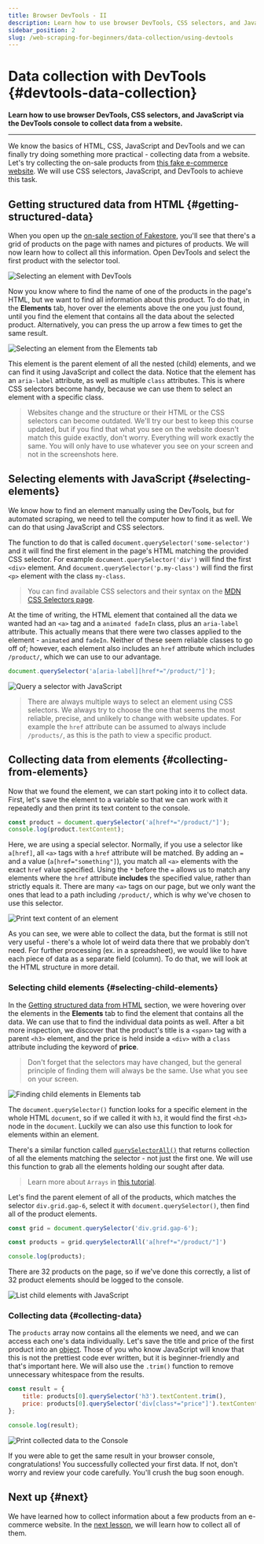 ```yaml
---
title: Browser DevTools - II
description: Learn how to use browser DevTools, CSS selectors, and JavaScript via the DevTools console to collect data from a website.
sidebar_position: 2
slug: /web-scraping-for-beginners/data-collection/using-devtools
---
```


# Data collection with DevTools {#devtools-data-collection}

**Learn how to use browser DevTools, CSS selectors, and JavaScript via the DevTools console to collect data from a website.**

---

We know the basics of HTML, CSS, JavaScript and DevTools and we can finally try doing something more practical - collecting data from a website. Let's try collecting the on-sale products from [this fake e-commerce website](https://demo-webstore.apify.org/). We will use CSS selectors, JavaScript, and DevTools to achieve this task.

## Getting structured data from HTML {#getting-structured-data}

When you open up the [on-sale section of Fakestore](https://demo-webstore.apify.org/search/on-sale), you'll see that there's a grid of products on the page with names and pictures of products. We will now learn how to collect all this information. Open DevTools and select the first product with the selector tool.

![Selecting an element with DevTools](./images/selecting-first-website.webp)

Now you know where to find the name of one of the products in the page's HTML, but we want to find all information about this product. To do that, in the **Elements** tab, hover over the elements above the one you just found, until you find the element that contains all the data about the selected product. Alternatively, you can press the up arrow a few times to get the same result.

![Selecting an element from the Elements tab](./images/selecting-container-element.webp)

This element is the parent element of all the nested (child) elements, and we can find it using JavaScript and collect the data. Notice that the element has an `aria-label` attribute, as well as multiple `class` attributes. This is where CSS selectors become handy, because we can use them to select an element with a specific class.

> Websites change and the structure or their HTML or the CSS selectors can become outdated. We'll try our best to keep this course updated, but if you find that what you see on the website doesn't match this guide exactly, don't worry. Everything will work exactly the same. You will only have to use whatever you see on your screen and not in the screenshots here.

## Selecting elements with JavaScript {#selecting-elements}

We know how to find an element manually using the DevTools, but for automated scraping, we need to tell the computer how to find it as well. We can do that using JavaScript and CSS selectors.

The function to do that is called `document.querySelector('some-selector')` and it will find the first element in the page's HTML matching the provided CSS selector. For example `document.querySelector('div')` will find the first `<div>` element. And `document.querySelector('p.my-class')` will find the first `<p>` element with the class `my-class`.

> You can find available CSS selectors and their syntax on the [MDN CSS Selectors page](https://developer.mozilla.org/en-US/docs/Web/CSS/CSS_Selectors).

At the time of writing, the HTML element that contained all the data we wanted had an `<a>` tag and a `animated fadeIn` class, plus an `aria-label` attribute. This actually means that there were two classes applied to the element - `animated` and `fadeIn`. Neither of these seem reliable classes to go off of; however, each element also includes an `href` attribute which includes `/product/`, which we can use to our advantage.

```js
document.querySelector('a[aria-label][href*="/product/"]');
```

![Query a selector with JavaScript](./images/query-selector.webp)

> There are always multiple ways to select an element using CSS selectors. We always try to choose the one that seems the most reliable, precise, and unlikely to change with website updates. For example the `href` attribute can be assumed to always include `/products/`, as this is the path to view a specific product.

## Collecting data from elements {#collecting-from-elements}

Now that we found the element, we can start poking into it to collect data. First, let's save the element to a variable so that we can work with it repeatedly and then print its text content to the console.

```js
const product = document.querySelector('a[href*="/product/"]');
console.log(product.textContent);
```

Here, we are using a special selector. Normally, if you use a selector like `a[href]`, all `<a>` tags with a `href` attribute will be matched. By adding an `=` and a value (`a[href="something"]`), you match all `<a>` elements with the exact `href` value specified. Using the `*` before the `=` allows us to match any elements where the `href` attribute **includes** the specified value, rather than strictly equals it. There are many `<a>` tags on our page, but we only want the ones that lead to a path including `/product/`, which is why we've chosen to use this selector.

![Print text content of an element](./images/print-text-content.webp)

As you can see, we were able to collect the data, but the format is still not very useful - there's a whole lot of weird data there that we probably don't need. For further processing (ex. in a spreadsheet), we would like to have each piece of data as a separate field (column). To do that, we will look at the HTML structure in more detail.

### Selecting child elements {#selecting-child-elements}

In the [Getting structured data from HTML](#getting-structured-data-from-html) section, we were hovering over the elements in the **Elements** tab to find the element that contains all the data. We can use that to find the individual data points as well. After a bit more inspection, we discover that the product's title is a `<span>` tag with a parent `<h3>` element, and the price is held inside a `<div>` with a `class` attribute including the keyword of **price**.

> Don't forget that the selectors may have changed, but the general principle of finding them will always be the same. Use what you see on your screen.

![Finding child elements in Elements tab](./images/find-child-elements.webp)

The `document.querySelector()` function looks for a specific element in the whole HTML `document`, so if we called it with `h3`, it would find the first `<h3>` node in the `document`. Luckily we can also use this function to look for elements within an element.

There's a similar function called [`querySelectorAll()`](https://javascript.info/searching-elements-dom#querySelectorAll) that returns collection of all the elements matching the selector - not just the first one. We will use this function to grab all the elements holding our sought after data.

> Learn more about `Arrays` in [this tutorial](https://javascript.info/array).

Let's find the parent element of all of the products, which matches the selector `div.grid.gap-6`, select it with `document.querySelector()`, then find all of the product elements.

```js
const grid = document.querySelector('div.grid.gap-6');

const products = grid.querySelectorAll('a[href*="/product/"]')

console.log(products);
```

There are 32 products on the page, so if we've done this correctly, a list of 32 product elements should be logged to the console.

![List child elements with JavaScript](./images/list-child-elements.webp)

### Collecting data {#collecting-data}

The `products` array now contains all the elements we need, and we can access each one's data individually. Let's save the title and price of the first product into an [object](https://javascript.info/object). Those of you who know JavaScript will know that this is not the prettiest code ever written, but it is beginner-friendly and that's important here. We will also use the `.trim()` function to remove unnecessary whitespace from the results.

```js
const result = {
    title: products[0].querySelector('h3').textContent.trim(),
    price: products[0].querySelector('div[class*="price"]').textContent.trim(),
};

console.log(result);
```

![Print collected data to the Console](./images/print-product-data.webp)

If you were able to get the same result in your browser console, congratulations! You successfully collected your first data. If not, don't worry and review your code carefully. You'll crush the bug soon enough.

## Next up {#next}

We have learned how to collect information about a few products from an e-commerce website. In the [next lesson](./devtools_continued.md), we will learn how to collect all of them.
